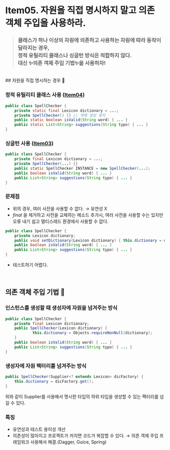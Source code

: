 # Item05. 자원을 직접 명시하지 말고 의존 객체 주입을 사용하라.

> ### 클래스가 하나 이상의 자원에 의존하고 사용하는 자원에 따라 동작이 달라지는 경우, <br> 정적 유틸리티 클래스나 싱글턴 방식은 적합하지 않다. <br> 대신 ✨의존 객체 주입 기법✨을 사용하자!
<br>
## 자원을 직접 명시하는 경우 🤔

### 정적 유틸리티 클래스 사용 ([Item04](https://github.com/coukieStudy/Effective-Java/blob/master/item%204/origin.md))

```java
public class SpellChecker {
	private static final Lexicon dictionary = ...;
	private SpellChecker() {} // 객체 생성 방지
	public static boolean isValid(String word) { ... }
	public static List<String> suggestions(String typo) { ... }
}
```

### 싱글턴 사용 ([Item03](https://github.com/coukieStudy/Effective-Java/blob/master/item%203/origin.md))

```java
public class SpellChecker {
	private final Lexicon dictionary = ...;
	private SpellChecker(...) {}
	public static SpellChecker INSTANCE = new SpellChecker(...);
	public boolean isValid(String word) { ... }
	public List<String> suggestions(String typo) { ... }
}
```

### 문제점

- 위의 경우, 여러 사전을 사용할 수 없다. → 유연성 X
- *final* 을 제거하고 사전을 교체하는 메소드 추가시, 여러 사전을 사용할 수는 있지만 오류 내기 쉽고 멀티스레드 환경에서 사용할 수 없다.

>
```java
public class SpellChecker {
	private Lexicon dictionary;
	public void setDictionary(Lexicon dictionary) { this.dictionary = dictionary; }
	public boolean isValid(String word) { ... }
	public List<String> suggestions(String typo) { ... }
}
```
- 테스트하기 어렵다.

<br>

## 의존 객체 주입 기법 🤗

### 인스턴스를 생성할 때 생성자에 자원을 넘겨주는 방식

```java
public class SpellChecker {
	private final Lexicon dictionary;
	public SpellChecker(Lexicon dictionary) {
			this.dictionary = Objects.requireNonNull(dictionary);
	}
	public boolean isValid(String word) { ... }
	public List<String> suggestions(String typo) { ... }
}
```

### 생성자에 자원 팩터리를 넘겨주는 방식

```java
public SpellChecker(Supplier<? extends Lexicon> dicFactory) {
	this.dictionary = dicFactory.get(); 
}
```

위와 같이 Supplier를 사용해서 명시한 타입의 하위 타입을 생성할 수 있는 팩터리를 넘길 수 있다.

### 특징

- 유연성과 테스트 용이성 개선
- 의존성이 많아지고 프로젝트가 커지면 코드가 복잡할 수 있다. → 의존 객체 주입 프레임워크 사용해서 해결.(Dagger, Guice, Spring)
